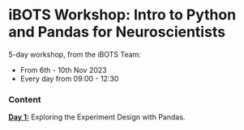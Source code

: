 # iBOTS Workshop: Intro to Python and Pandas for Neuroscientists

5-day workshop, from the iBOTS Team:
- From 6th - 10th Nov 2023
- Every day from 09:00 - 12:30

### Content

[**Day 1:**](day1) Exploring the Experiment Design with Pandas.